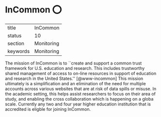 # InCommon :o:


|          |              |
| -------- | ------------ |
| title    | InCommon     | 
| status   | 10           |
| section  | Monitoring   |
| keywords | Monitoring   |



The mission of InCommon is to ``create and support a common trust
framework for U.S. education and research.  This includes trustworthy
shared management of access to on-line resources in support of
education and research in the United States.'' [@www-incommon]
This mission ultimately is a simplification and an elimination of the
need for multiple accounts across various websites that are at risk of
data spills or misuse.  In the academic setting, this helps assist
researchers to focus on their area of study, and enabling the cross
collaboration which is happening on a globa scale.  Currently any two
and four year higher education institution that is accredited is
eligble for joining InCommon.

